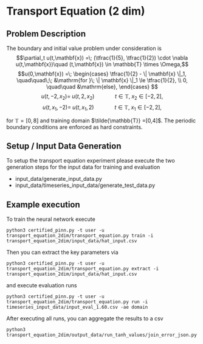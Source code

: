# Transport Equation (2 dim)

## Problem Description

The boundary and initial value problem under consideration is
$$\partial_t u(t,\mathbf{x}) =\; (\tfrac{1}{5}, \tfrac{1}{2}) \cdot \nabla u(t,\mathbf{x})\quad (t,\mathbf{x}) \in \mathbb{T} \times \Omega,$$
$$u(0,\mathbf{x}) =\;  \begin{cases}
        \tfrac{1}{2} - \| \mathbf{x} \|_1, \quad\quad\;\; &\mathrm{for }\; \| \mathbf{x} \|_1 \le \tfrac{1}{2}, \\
        0, \quad\quad &\mathrm{else}, 
        \end{cases} $$
$$ u(t, -2, x_2 ) = \; u(t, 2, x_2) \qquad\quad\;\, t\in\mathbb{T},\; x_2 \in [-2,2] , $$
$$ u(t, x_1, -2) = \; u(t, x_1, 2) \qquad\quad\;\,  t\in\mathbb{T},\; x_1 \in [-2,2] ,$$

for $\mathbb{T} = [0,8]$ and training domain $\tilde{\mathbb{T}} =[0,4]$. The periodic boundary conditions are enforced as hard constraints. 

## Setup / Input Data Generation

To setup the transport equation experiment please execute the two generation steps for the input data for training and evaluation
- input_data/generate_input_data.py
- input_data/timeseries_input_data/generate_test_data.py

## Example execution

To train the neural network execute 

```
python3 certified_pinn.py -t user -u transport_equation_2dim/transport_equation.py train -i transport_equation_2dim/input_data/hat_input.csv
```

Then you can extract the key parameters via 
```
python3 certified_pinn.py -t user -u transport_equation_2dim/transport_equation.py extract -i transport_equation_2dim/input_data/hat_input.csv
```

and execute evaluation runs 
```
python3 certified_pinn.py -t user -u transport_equation_2dim/transport_equation.py run -i timeseries_input_data/input_eval_1.60.csv -ae domain
```

After executing all runs, you can aggregate the results to a csv 

```
python3 transport_equation_2dim/output_data/run_tanh_values/join_error_json.py
```